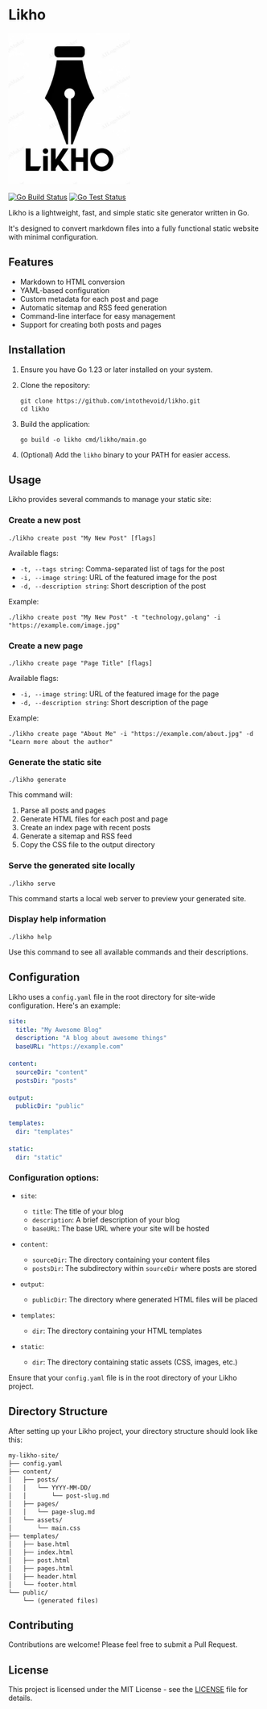 # Likho

<a href="content/assets/logo.jpg"><img src="content/assets/logo.jpg" height="300px" alt="Likho Logo"></a>

[![Go Build Status](https://github.com/intothevoid/likho/workflows/Go/badge.svg)](https://github.com/intothevoid/likho/actions)
[![Go Test Status](https://github.com/intothevoid/likho/workflows/Tests/badge.svg)](https://github.com/intothevoid/likho/actions)

Likho is a lightweight, fast, and simple static site generator written in Go. 

It's designed to convert markdown files into a fully functional static website with minimal configuration.

## Features

- Markdown to HTML conversion
- YAML-based configuration
- Custom metadata for each post and page
- Automatic sitemap and RSS feed generation
- Command-line interface for easy management
- Support for creating both posts and pages

## Installation

1. Ensure you have Go 1.23 or later installed on your system.

2. Clone the repository:
   ```
   git clone https://github.com/intothevoid/likho.git
   cd likho
   ```

3. Build the application:
   ```
   go build -o likho cmd/likho/main.go
   ```

4. (Optional) Add the `likho` binary to your PATH for easier access.

## Usage

Likho provides several commands to manage your static site:

### Create a new post

```
./likho create post "My New Post" [flags]
```

Available flags:
- `-t, --tags string`: Comma-separated list of tags for the post
- `-i, --image string`: URL of the featured image for the post
- `-d, --description string`: Short description of the post

Example:
```
./likho create post "My New Post" -t "technology,golang" -i "https://example.com/image.jpg"
```

### Create a new page

```
./likho create page "Page Title" [flags]
```

Available flags:
- `-i, --image string`: URL of the featured image for the page
- `-d, --description string`: Short description of the page

Example:
```
./likho create page "About Me" -i "https://example.com/about.jpg" -d "Learn more about the author"
```

### Generate the static site

```
./likho generate
```

This command will:
1. Parse all posts and pages
2. Generate HTML files for each post and page
3. Create an index page with recent posts
4. Generate a sitemap and RSS feed
5. Copy the CSS file to the output directory

### Serve the generated site locally

```
./likho serve
```

This command starts a local web server to preview your generated site.

### Display help information

```
./likho help
```

Use this command to see all available commands and their descriptions.

## Configuration

Likho uses a `config.yaml` file in the root directory for site-wide configuration. Here's an example:

```yaml
site:
  title: "My Awesome Blog"
  description: "A blog about awesome things"
  baseURL: "https://example.com"

content:
  sourceDir: "content"
  postsDir: "posts"

output:
  publicDir: "public"

templates:
  dir: "templates"

static:
  dir: "static"

```
### Configuration options:

- `site`:
  - `title`: The title of your blog
  - `description`: A brief description of your blog
  - `baseURL`: The base URL where your site will be hosted

- `content`:
  - `sourceDir`: The directory containing your content files
  - `postsDir`: The subdirectory within `sourceDir` where posts are stored

- `output`:
  - `publicDir`: The directory where generated HTML files will be placed

- `templates`:
  - `dir`: The directory containing your HTML templates

- `static`:
  - `dir`: The directory containing static assets (CSS, images, etc.)

Ensure that your `config.yaml` file is in the root directory of your Likho project.

## Directory Structure

After setting up your Likho project, your directory structure should look like this:

```
my-likho-site/
├── config.yaml
├── content/
│   ├── posts/
│   │   └── YYYY-MM-DD/
│   │       └── post-slug.md
│   ├── pages/
│   │   └── page-slug.md
│   └── assets/
│       └── main.css
├── templates/
│   ├── base.html
│   ├── index.html
│   ├── post.html
│   ├── pages.html
│   ├── header.html
│   └── footer.html
└── public/
    └── (generated files)
```

## Contributing

Contributions are welcome! Please feel free to submit a Pull Request.

## License

This project is licensed under the MIT License - see the [LICENSE](LICENSE) file for details.